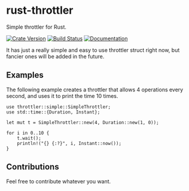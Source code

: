 # rust-throttler
Simple throttler for Rust.

[![Crate Version](https://img.shields.io/crates/v/throttler.svg)](https://crates.io/crates/throttler)
[![Build Status](https://travis-ci.org/gciruelos/rust-throttler.svg?branch=master)](https://travis-ci.org/gciruelos/rust-throttler)
[![Documentation](https://docs.rs/throttler/badge.svg)](https://docs.rs/throttler)


It has just a really simple and easy to use throttler struct right now, but fancier ones will be added in the future.

## Examples


The following example creates a throttler that allows 4 operations every 
second, and uses it to print the time 10 times.

```
use throttler::simple::SimpleThrottler;
use std::time::{Duration, Instant};

let mut t = SimpleThrottler::new(4, Duration::new(1, 0));

for i in 0..10 {
    t.wait();
    println!("{} {:?}", i, Instant::now());
}
```

## Contributions

Feel free to contribute whatever you want.
